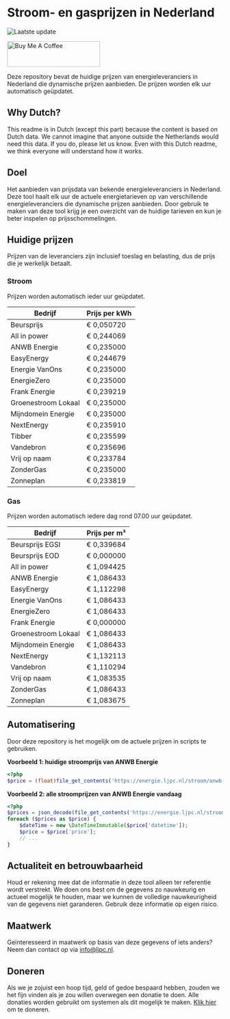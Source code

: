 # Stroom- en gasprijzen in Nederland

![Laatste update](https://img.shields.io/badge/laatste%20update-2023--12--28%2015%3A00%20CET-brightgreen)

<a href="https://www.buymeacoffee.com/Lars-" target="_blank"><img src="https://cdn.buymeacoffee.com/buttons/v2/default-orange.png" alt="Buy Me A Coffee" height="60" style="height: 60px !important;width: 217px !important;" ></a>

Deze repository bevat de huidige prijzen van energieleveranciers in Nederland die dynamische prijzen aanbieden. De prijzen worden elk uur automatisch geüpdatet.

## Why Dutch?

This readme is in Dutch (except this part) because the content is based on Dutch data. We cannot imagine that anyone outside the Netherlands would need this data. If you do, please let us know. Even with this Dutch readme, we think
everyone will understand how it works.

## Doel

Het aanbieden van prijsdata van bekende energieleveranciers in Nederland. Deze tool haalt elk uur de actuele energietarieven op van verschillende energieleveranciers die dynamische prijzen aanbieden. Door gebruik te maken van deze tool
krijg je een overzicht van de huidige tarieven en kun je beter inspelen op prijsschommelingen.

## Huidige prijzen

Prijzen van de leveranciers zijn inclusief toeslag en belasting, dus de prijs die je werkelijk betaalt.

### Stroom

Prijzen worden automatisch ieder uur geüpdatet.

 Bedrijf | Prijs per kWh 
---------|---------------
Beursprijs | € 0,050720
All in power | € 0,244069
ANWB Energie | € 0,235000
EasyEnergy | € 0,244679
Energie VanOns | € 0,235000
EnergieZero | € 0,235000
Frank Energie | € 0,239219
Groenestroom Lokaal | € 0,235000
Mijndomein Energie | € 0,235000
NextEnergy | € 0,235910
Tibber | € 0,235599
Vandebron | € 0,235696
Vrij op naam | € 0,233784
ZonderGas | € 0,235000
Zonneplan | € 0,233819


### Gas

Prijzen worden automatisch iedere dag rond 07.00 uur geüpdatet.

 Bedrijf | Prijs per m³ 
---------|--------------
Beursprijs EGSI | € 0,339684
Beursprijs EOD | € 0,000000
All in power | € 1,094425
ANWB Energie | € 1,086433
EasyEnergy | € 1,112298
Energie VanOns | € 1,086433
EnergieZero | € 1,086433
Frank Energie | € 0,000000
Groenestroom Lokaal | € 1,086433
Mijndomein Energie | € 1,086433
NextEnergy | € 1,132113
Vandebron | € 1,110294
Vrij op naam | € 1,083535
ZonderGas | € 1,086433
Zonneplan | € 1,083675


## Automatisering

Door deze repository is het mogelijk om de actuele prijzen in scripts te gebruiken.

**Voorbeeld 1: huidige stroomprijs van ANWB Energie**

```php
<?php
$price = (float)file_get_contents('https://energie.ljpc.nl/stroom/anwb-energie-nu.txt');

```

**Voorbeeld 2: alle stroomprijzen van ANWB Energie vandaag**

```php
<?php
$prices = json_decode(file_get_contents('https://energie.ljpc.nl/stroom/all-in-power-vandaag.json'),true);
foreach ($prices as $price) {
    $dateTime = new \DateTimeImmutable($price['datetime']);
    $price = $price['price'];
    // ...
}
```

## Actualiteit en betrouwbaarheid

Houd er rekening mee dat de informatie in deze tool alleen ter referentie wordt verstrekt. We doen ons best om de gegevens zo nauwkeurig en actueel mogelijk te houden, maar we kunnen de volledige nauwkeurigheid van de gegevens niet
garanderen. Gebruik deze informatie op eigen risico.

## Maatwerk

Geïnteresseerd in maatwerk op basis van deze gegevens of iets anders? Neem dan contact op
via [info@ljpc.nl](mailto:info@ljpc.nl?subject=Energie%20prijzen).

## Doneren

Als we je zojuist een hoop tijd, geld of gedoe bespaard hebben, zouden we het fijn vinden als je zou willen overwegen een
donatie te doen. Alle donaties worden gebruikt om systemen als dit mogelijk te
maken. [Klik hier](https://www.buymeacoffee.com/Lars-) om te doneren.
